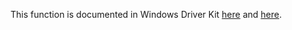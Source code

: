 This function is documented in Windows Driver Kit [here](https://learn.microsoft.com/en-us/windows-hardware/drivers/ddi/wdm/nf-wdm-ntpreprepareenlistment) and [here](https://learn.microsoft.com/en-us/windows-hardware/drivers/ddi/wdm/nf-wdm-zwpreprepareenlistment).
